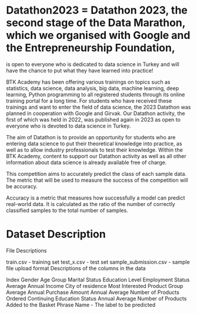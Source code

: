 # Datathon2023 = Datathon 2023, the second stage of the Data Marathon, which we organised with Google and the Entrepreneurship Foundation, 
is open to everyone who is dedicated to data science in Turkey and will have the chance to put what they have learned into practice!

BTK Academy has been offering various trainings on topics such as statistics, data science, data analysis, big data, machine learning,
deep learning, Python programming to all registered students through its online training portal for a long time. For students who have received these trainings and want to enter the field of data science, 
the 2023 Datathon was planned in cooperation with Google and Girvak. Our Datathon activity, the first of which was held in 2022, was published again in 2023 as open to everyone who is devoted to data science in Turkey.

The aim of Datathon is to provide an opportunity for students who are entering data science to put their theoretical knowledge into practice, 
as well as to allow industry professionals to test their knowledge. Within the BTK Academy, 
content to support our Datathon activity as well as all other information about data science is already available free of charge.

This competition aims to accurately predict the class of each sample data. The metric that will be used to measure the success of the competition will be accuracy.

Accuracy is a metric that measures how successfully a model can predict real-world data. It is calculated as the ratio of the number of correctly classified samples to the total number of samples.

# Dataset Description
File Descriptions

train.csv - training set
test_x.csv - test set
sample_submission.csv - sample file upload format
Descriptions of the columns in the data

Index
Gender
Age Group
Marital Status
Education Level
Employment Status
Average Annual Income
City of residence
Most Interested Product Group
Average Annual Purchase Amount
Annual Average Number of Products Ordered
Continuing Education Status
Annual Average Number of Products Added to the Basket
Phrase Name - The label to be predicted
